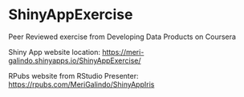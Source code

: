 # ShinyAppExercise
Peer Reviewed exercise from Developing Data Products on Coursera

Shiny App website location:
https://meri-galindo.shinyapps.io/ShinyAppExercise/

RPubs website from RStudio Presenter:
https://rpubs.com/MeriGalindo/ShinyAppIris


